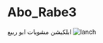 # Abo_Rabe3
ابلكيشن مشويات ابو ربيع
![lanch](https://github.com/HossamEzzat/Abo_Rabe3/assets/77586282/dc94ca0d-720b-46ab-b03e-5c0fcb7443a1)
